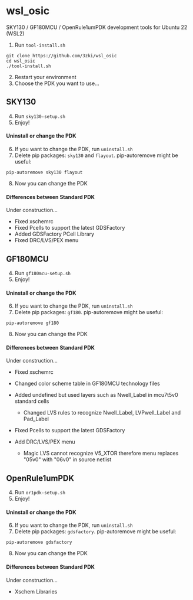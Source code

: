 # wsl_osic

SKY130 / GF180MCU / OpenRule1umPDK development tools for Ubuntu 22 (WSL2)

  1. Run `tool-install.sh`
```
git clone https://github.com/3zki/wsl_osic
cd wsl_osic
./tool-install.sh
```

  2. Restart your environment
  3. Choose the PDK you want to use...

## SKY130
  4. Run `sky130-setup.sh`
  5. Enjoy!
#### Uninstall or change the PDK
  6. If you want to change the PDK, run `uninstall.sh`
  7. Delete pip packages: `sky130` and `flayout`.
     pip-autoremove might be useful:
```
pip-autoremove sky130 flayout
```
  8. Now you can change the PDK

#### Differences between Standard PDK

Under construction...
* Fixed xschemrc
* Fixed Pcells to support the latest GDSFactory
* Added GDSFactory PCell Library
* Fixed DRC/LVS/PEX menu

## GF180MCU
  4. Run `gf180mcu-setup.sh`
  5. Enjoy!
#### Uninstall or change the PDK
  6. If you want to change the PDK, run `uninstall.sh`
  7. Delete pip packages: `gf180`.
     pip-autoremove might be useful:
```
pip-autoremove gf180
```
  8. Now you can change the PDK

#### Differences between Standard PDK

Under construction...

* Fixed xschemrc
* Changed color scheme table in GF180MCU technology files
* Added undefined but used layers such as Nwell_Label in mcu7t5v0 standard cells
  * Changed LVS rules to recognize Nwell_Label, LVPwell_Label and Pad_Label

* Fixed Pcells to support the latest GDSFactory

* Add DRC/LVS/PEX menu
  * Magic LVS cannot recognize V5_XTOR therefore menu replaces "05v0" with "06v0" in source netlist

## OpenRule1umPDK
  4. Run `or1pdk-setup.sh`
  5. Enjoy!
#### Uninstall or change the PDK
  6. If you want to change the PDK, run `uninstall.sh`
  7. Delete pip packages: `gdsfactory`.
     pip-autoremove might be useful:
```
pip-autoremove gdsfactory
```
  8. Now you can change the PDK

#### Differences between Standard PDK

Under construction...

* Xschem Libraries
